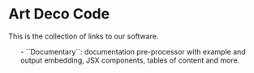 # Art Deco Code

This is the collection of links to our software.

<ul>
  - ``Documentary``: documentation pre-processor with example and output embedding, JSX components, tables of content and more.
</ul>

<section-break/>
